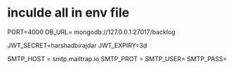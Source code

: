 # inculde all in env file #

PORT=4000
DB_URL= mongodb://127.0.0.1:27017/backlog

JWT_SECRET=harshadbirajdar
JWT_EXPIRY=3d

SMTP_HOST = smtp.mailtrap.io
SMTP_PROT =
SMTP_USER=
SMTP_PASS=
